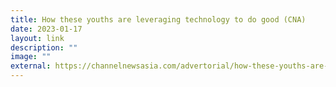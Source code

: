 ```yaml
---
title: How these youths are leveraging technology to do good (CNA)
date: 2023-01-17
layout: link
description: ""
image: ""
external: https://channelnewsasia.com/advertorial/how-these-youths-are-leveraging-tech-do-good-3192001
---
```

